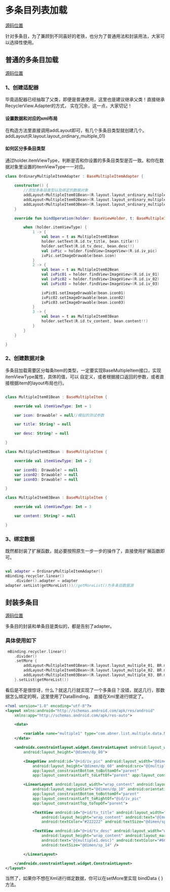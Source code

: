 # 多条目列表加载

[源码位置](../app/src/main/java/com/abner/list/multiple/MultipleItemActivity.kt)

针对多条目，为了兼顾到不同喜好的老铁，也分为了普通用法和封装用法，大家可以选择性使用。

## 普通的多条目加载

[源码位置](../app/src/main/java/com/abner/list/multiple/fragment/OrdinaryMultipleItemFragment.kt)

### 1、创建适配器

毕竟适配器已经抽取了父类，即便是普通使用，这里也是建议继承父类！直接继承RecyclerView.Adapter的方式，
实在冗余，这一点，大家切记！

#### 设置数据和对应的xml布局

在构造方法里直接调用addLayout即可，有几个多条目类型就创建几个。
addLayout<MultipleItem01Bean>(R.layout.layout_ordinary_multiple_01)

#### 如何区分多条目类型

通过holder.itemViewType，判断是否和你设置的多条目类型是否一致。和你在数据对象里设置的itemViewType一一对应。

```kotlin
class OrdinaryMultipleItemAdapter : BaseMultipleItemAdapter {

    constructor() {
        //添加多条目类型以及绑定的数据对象
        addLayout<MultipleItem01Bean>(R.layout.layout_ordinary_multiple_01)
        addLayout<MultipleItem02Bean>(R.layout.layout_ordinary_multiple_02)
        addLayout<MultipleItem03Bean>(R.layout.layout_ordinary_multiple_03)
    }

    override fun bindOperation(holder: BaseViewHolder, t: BaseMultipleItem?, position: Int) {

        when (holder.itemViewType) {
            1 -> {
                val bean = t as MultipleItem01Bean
                holder.setText(R.id.tv_title, bean.title!!)
                holder.setText(R.id.tv_desc, bean.desc!!)
                val ivPic = holder.findView<ImageView>(R.id.iv_pic)
                ivPic.setImageDrawable(bean.icon)
            }
            2 -> {
                val bean = t as MultipleItem02Bean
                val ivPic01 = holder.findView<ImageView>(R.id.iv_01)
                val ivPic02 = holder.findView<ImageView>(R.id.iv_02)
                val ivPic03 = holder.findView<ImageView>(R.id.iv_03)

                ivPic01.setImageDrawable(bean.icon01)
                ivPic02.setImageDrawable(bean.icon02)
                ivPic03.setImageDrawable(bean.icon03)
            }
            3 -> {
                val bean = t as MultipleItem03Bean
                holder.setText(R.id.tv_content, bean.content!!)
            }
        }
    }

}

```

### 2、创建数据对象

多条目加载需要区分每条Item的类型，一定要实现BaseMultipleItem接口，实现itemViewType属性，具体的值，可以
自定义，或者根据接口返回的参数，或者直接根据item的layout布局也行。

```kotlin

class MultipleItem01Bean : BaseMultipleItem {

    override val itemViewType: Int = 1

    var icon: Drawable? = null//模拟的测试参数

    var title: String? = null

    var desc: String? = null

}

class MultipleItem02Bean : BaseMultipleItem {

    override val itemViewType: Int = 2

    var icon01: Drawable? = null
    var icon02: Drawable? = null
    var icon03: Drawable? = null

}

class MultipleItem03Bean : BaseMultipleItem {

    override val itemViewType: Int = 3

    var content: String? = null

}
```

### 3、绑定数据

既然都封装了扩展函数，就必要按照原生一步一步的操作了，直接使用扩展函数即可。

```kotlin

val adapter = OrdinaryMultipleItemAdapter()
mBinding.recycler.linear()
    .divider().adapter = adapter
adapter.setList(getMoreList())//getMoreList()为多条目数据源

```

## 封装多条目

[源码位置](../app/src/main/java/com/abner/list/multiple/fragment/SimplifyMultipleItemFragment.kt)

多条目的封装和单条目是类似的，都是告别了adapter。

### 具体使用如下

```kotlin
 mBinding.recycler.linear()
    .divider()
    .setMore {
        addLayout<MultipleItem01Bean>(R.layout.layout_multiple_01, BR.multiple1)
        addLayout<MultipleItem02Bean>(R.layout.layout_multiple_02, BR.multiple2)
        addLayout<MultipleItem03Bean>(R.layout.layout_multiple_03, BR.multiple3)
    }.setList(getMoreList())
```

看后是不是很惊讶，什么？就这几行就实现了一个多条目？没错，就这几行，那数据怎么绑定的啊，这里使用了DataBinding，
直接在Xml里进行绑定了。

```xml
<?xml version="1.0" encoding="utf-8"?>
<layout xmlns:android="http://schemas.android.com/apk/res/android"
    xmlns:app="http://schemas.android.com/apk/res-auto">

    <data>

        <variable name="multiple1" type="com.abner.list.multiple.data.MultipleItem01Bean" />
    </data>

    <androidx.constraintlayout.widget.ConstraintLayout android:layout_width="match_parent"
        android:layout_height="@dimen/dp_80">

        <ImageView android:id="@+id/iv_pic" android:layout_width="@dimen/dp_60"
            android:layout_height="@dimen/dp_60" android:src="@{multiple1.icon}"
            app:layout_constraintBottom_toBottomOf="parent"
            app:layout_constraintLeft_toLeftOf="parent" app:layout_constraintTop_toTopOf="parent" />

        <LinearLayout android:layout_width="wrap_content" android:layout_height="wrap_content"
            android:layout_marginStart="@dimen/dp_10" android:orientation="vertical"
            app:layout_constraintBottom_toBottomOf="parent"
            app:layout_constraintLeft_toRightOf="@id/iv_pic"
            app:layout_constraintTop_toTopOf="parent">

            <TextView android:id="@+id/tv_title" android:layout_width="wrap_content"
                android:layout_height="wrap_content" android:text="@{multiple1.title}"
                android:textColor="#222222" android:textSize="@dimen/sp_16" />

            <TextView android:id="@+id/tv_desc" android:layout_width="wrap_content"
                android:layout_height="wrap_content" android:layout_marginTop="@dimen/dp_5"
                android:text="@{multiple1.desc}" android:textColor="#666666"
                android:textSize="@dimen/sp_14" />

        </LinearLayout>

    </androidx.constraintlayout.widget.ConstraintLayout>
</layout>
```

当然了，如果你不想在Xml进行绑定数据，你可以在setMore里实现 bindData { }方法。


